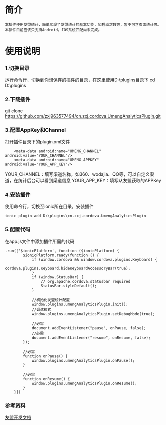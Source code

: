 简介
===================================
    本插件使用友盟统计，简单实现了友盟统计的基本功能，如启动次数等，暂不包含页面统计等。
    本插件目前应该只支持Android，IOS系统匹配尚未完成。

使用说明
===================================
### 1.切换目录
运行命令行，切换到你想保存的插件的目录，在这里使用D:\plugins目录下
cd D:\plugins

### 2.下载插件
git clone https://github.com/zxj963577494/cn.zxj.cordova.UmengAnalyticsPlugin.git

### 3.配置AppKey和Channel
打开插件目录下的plugin.xml文件
```
    <meta-data android:name="UMENG_CHANNEL" android:value="YOUR_CHANNEL"/>
    <meta-data android:name="UMENG_APPKEY" android:value="YOUR_APP_KEY"/>
```
YOUR_CHANNEL：填写渠道名称，如360、wodajia、QQ等，可以自定义渠道，在统计后台可以看到渠道信息
YOUR_APP_KEY：填写从友盟获取的APPKey

### 4.安装插件
使用命令行，切换至ionic所在目录，安装插件
```
ionic plugin add D:\plugins\cn.zxj.cordova.UmengAnalyticsPlugin
```

### 5.配置代码
在app.js文件中添加插件所需的代码

    .run(['$ionicPlatform', function ($ionicPlatform) {
            $ionicPlatform.ready(function () {
                if (window.cordova && window.cordova.plugins.Keyboard) {
                    cordova.plugins.Keyboard.hideKeyboardAccessoryBar(true);
                }
                if (window.StatusBar) {
                    // org.apache.cordova.statusbar required
                    StatusBar.styleDefault();
                }

                //初始化友盟统计配置
                window.plugins.umengAnalyticsPlugin.init();
    			//调试模式
                window.plugins.umengAnalyticsPlugin.setDebugMode(true);

    			//必需
                document.addEventListener("pause", onPause, false);
    			//必需
                document.addEventListener("resume", onResume, false);
            });

    		//必需
            function onPause() {
                window.plugins.umengAnalyticsPlugin.onPause();
            }

    		//必需
            function onResume() {
                window.plugins.umengAnalyticsPlugin.onResume();
            }
        }])
### 参考资料
[友盟开发文档](http://dev.umeng.com/analytics/android-doc/integration)
